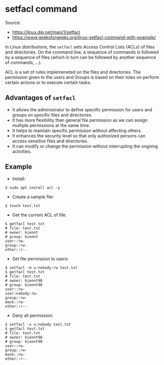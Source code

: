 # setfacl command

Source:

- <https://linux.die.net/man/1/setfacl>
- <https://www.geeksforgeeks.org/linux-setfacl-command-with-example/>

In Linux distributions, the `setfacl` sets Access Control Lists (ACLs) of files and directories. On the command line, a sequence of commands is followed by a sequence of files (which in turn can be followed by another sequence of commands, ...).

ACL is a set of rules implemeneted on the files and directories. The permission given to the users and Groups is based on their roles on perform certain actions or to execute certain tasks.

## Advantages of `setfacl`

- It allows the administrator to define specific permission for users and groups on specific files and directories.
- It has more flexibility than general file permission as we can assign multiple permissions at the same time.
- It helps to maintain specific permission without affecting others.
- It enhances the security level so that only authorized persons can access sensitive files and directories.
- It can modify or change the permission without interrupting the ongoing activities.

## Example

- Install:

```shell
$ sudo apt install acl -y
```

- Create a sample file:

```shell
$ touch test.txt
```

- Get the current ACL of file:

```shell
$ getfacl test.txt
# file: test.txt
# owner: kiennt
# group: kiennt
user::rw-
group::rw-
other::r--
```

- Set file permission to users:

```shell
$ setfacl -m u:nobody:rw test.txt
$ getfacl test.txt
# file: test.txt
# owner: kiennt98
# group: kiennt98
user::rw-
user:nobody:rw-
group::rw-
mask::rw-
other::r--
```

- Deny all permission:

```shell
$ setfacl -x u:nobody test.txt
$ getfacl test.txt
# file: test.txt
# owner: kiennt98
# group: kiennt98
user::rw-
group::rw-
mask::rw-
other::r--
```
